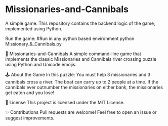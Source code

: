 # Missionaries-and-Cannibals
A simple game. This repository contains the backend logic of the game, implemented using Python.

Run the game:
#Run in any python based environment
python Missionary_&_Cannibals.py

📜 Missionaries-and-Cannibals
A simple command-line game that implements the classic Missionaries and Cannibals river crossing puzzle using Python and Unicode emojis.

🕹️ About the Game
In this puzzle:
You must help 3 missionaries and 3 cannibals cross a river.
The boat can carry up to 2 people at a time.
If the cannibals ever outnumber the missionaries on either bank, the missionaries get eaten and you lose!

📄 License
This project is licensed under the MIT License.

✨ Contributions
Pull requests are welcome! Feel free to open an issue or suggest improvements.
